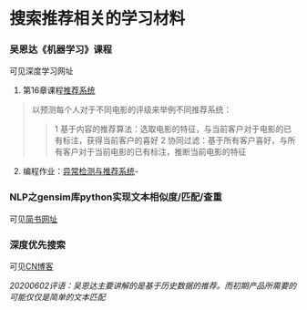 # 搜索推荐相关的学习材料

### 吴恩达《机器学习》课程
可见深度学习网址
1. 第16章课程[推荐系统](https://study.163.com/course/courseMain.htm?courseId=1210076550&_trace_c_p_k2_=b6bc627696084d5580979292387edc7c)


>以预测每个人对于不同电影的评级来举例不同推荐系统：
>>1 基于内容的推荐算法：选取电影的特征，与当前客户对于电影的已有标注，获得当前客户的喜好
>>2 协同过滤：基于所有客户喜好，与所有客户对于当前电影的已有标注，推断当前电影的特征

2. 编程作业：[异常检测与推荐系统](https://ai.deepshare.net/detail/p_5df99dfe8c83a_qMnAGRok/6)-

### NLP之gensim库python实现文本相似度/匹配/查重
可见[简书网址](https://www.jianshu.com/p/44b43d65d568)

### 深度优先搜索
可见[CN博客](https://www.cnblogs.com/Jimmy1988/p/8184192.html)


*20200602评语：吴恩达主要讲解的是基于历史数据的推荐。而初期产品所需要的可能仅仅是简单的文本匹配*

